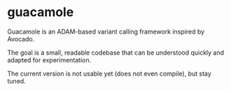 guacamole
=========

Guacamole is an ADAM-based variant calling framework inspired by Avocado.

The goal is a small, readable codebase that can be understood quickly and adapted for experimentation.

The current version is not usable yet (does not even compile), but stay tuned.

